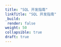 ```yaml
---
title: "SQL 开发指南"
linkTitle: "SQL 开发指南"
_build:
 render: false 
weight: 50
collapsible: true
draft: true
---
```

